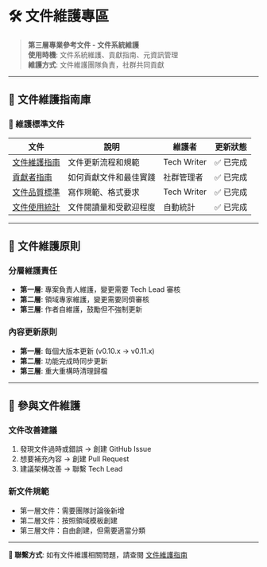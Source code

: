 # 🛠️ 文件維護專區

> **第三層專業參考文件 - 文件系統維護**  
> **使用時機**: 文件系統維護、貢獻指南、元資訊管理  
> **維護方式**: 文件維護團隊負責，社群共同貢獻

---

## 📂 文件維護指南庫

### **📝 維護標準文件**

| 文件 | 說明 | 維護者 | 更新狀態 |
|------|------|--------|----------|
| [文件維護指南](./documentation-maintenance.md) | 文件更新流程和規範 | Tech Writer | ✅ 已完成 |
| [貢獻者指南](./contributor-guide.md) | 如何貢獻文件和最佳實踐 | 社群管理者 | ✅ 已完成 |
| [文件品質標準](./documentation-standards.md) | 寫作規範、格式要求 | Tech Writer | ✅ 已完成 |
| [文件使用統計](./usage-analytics.md) | 文件閱讀量和受歡迎程度 | 自動統計 | ✅ 已完成 |

---

## 🎯 文件維護原則

### **分層維護責任**

- **第一層**: 專案負責人維護，變更需要 Tech Lead 審核
- **第二層**: 領域專家維護，變更需要同儕審核  
- **第三層**: 作者自維護，鼓勵但不強制更新

### **內容更新原則**

- **第一層**: 每個大版本更新 (v0.10.x → v0.11.x)
- **第二層**: 功能完成時同步更新
- **第三層**: 重大重構時清理歸檔

---

## 🤝 參與文件維護

### **文件改善建議**

1. 發現文件過時或錯誤 → 創建 GitHub Issue
2. 想要補充內容 → 創建 Pull Request
3. 建議架構改善 → 聯繫 Tech Lead

### **新文件規範**

- 第一層文件：需要團隊討論後新增
- 第二層文件：按照領域模板創建  
- 第三層文件：自由創建，但需要適當分類

---

**📧 聯繫方式**: 如有文件維護相關問題，請查閱 [文件維護指南](./documentation-maintenance.md)
